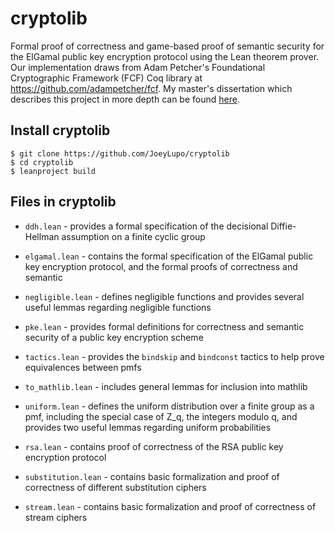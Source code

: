 # cryptolib

Formal proof of correctness and game-based proof of semantic security for the ElGamal public key encryption protocol using the Lean theorem prover. Our implementation draws from Adam Petcher's Foundational Cryptographic Framework (FCF) Coq library at https://github.com/adampetcher/fcf. My master's dissertation which describes this project in more depth can be found [here](https://1drv.ms/b/s!AkAJTM1hbeSD4wcF1T4NYiRG5b_D?e=0Yp8Hx).

## Install cryptolib

```console
$ git clone https://github.com/JoeyLupo/cryptolib
$ cd cryptolib
$ leanproject build
```

## Files in cryptolib

- `ddh.lean` - provides a formal specification of the decisional Diffie-Hellman assumption on a finite cyclic group
	
- `elgamal.lean` - contains the formal specification of the ElGamal public key encryption protocol, and the formal proofs of correctness and semantic 
    
- `negligible.lean` - defines negligible functions and provides several useful lemmas regarding negligible functions

- `pke.lean` - provides formal definitions for correctness and semantic security of a public key encryption scheme

- `tactics.lean` - provides the `bindskip` and `bindconst` tactics to help prove equivalences between pmfs

- `to_mathlib.lean` - includes general lemmas for inclusion into mathlib

- `uniform.lean` - defines the uniform distribution over a finite group as a pmf, including the special case of Z_q, the integers modulo q, and provides two useful lemmas regarding uniform probabilities 

- `rsa.lean` - contains proof of correctness of the RSA public key encryption protocol

- `substitution.lean` - contains basic formalization and proof of correctness of different substitution ciphers

- `stream.lean` - contains basic formalization and proof of correctness of stream ciphers